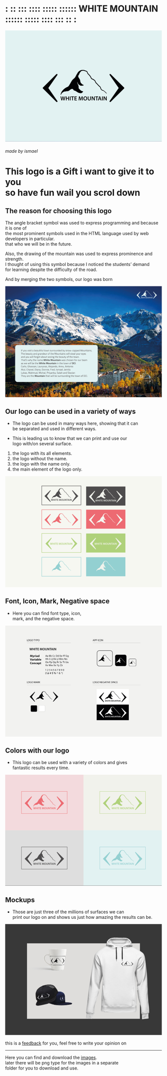 # : :: ::: :::: ::::: :::::: **WHITE MOUNTAIN** :::::: ::::: :::: ::: :: :
 
[![WHITE MOUNTAIN LOGO](/images/WHITE%20MOUNTAIN%20LOGO.jpg)](/download_images/WHITE%20MOUNTAIN%20LOGO.jpg)

###### made by ismael


# **This logo is a Gift i want to give it to you <br>so have fun wail you scrol down**


## **The reason for choosing this logo**



The angle bracket symbol was used to express programming and because it is one of <br>the most prominent symbols used in the HTML language used by web developers in particular. <br>that who we will be in the future.

Also, the drawing of the mountain was used to express prominence and strength. <br>I thought of using this symbol because I noticed the students’ demand <br>for learning despite the difficulty of the road.

And by merging the two symbols, our logo was born

[![description of why i chosed this logo](/images/description%20of%20why%20i%20chosed%20this%20logo.jpg)](/download_images/description%20of%20why%20i%20chosed%20this%20logo.jpg)



## **Our logo can be used in a variety of ways**



- The logo can be used in many ways here, showing that it can <br> be separated and used in different ways.

- This is leading us to know that we can print and use our <br> logo with/on several surface.

1. the logo with its all elements.
2. the logo without the name.
3. the logo with the name only.
4. the main element of the logo only.

[![Using the logo in multiple ways](images/Using%20the%20logo%20in%20multiple%20ways.jpg)](/download_images/Using%20the%20logo%20in%20multiple%20ways.jpg)


## **Font, Icon, Mark, Negative space**


  

- Here you can find font type, icon,<br>
mark, and the negative space.

[![Font, Icon, Mark, Negative space](images/Font%2C%20Icon%2C%20Mark%2C%20Negative%20space.jpg)](/download_images/Font%2C%20Icon%2C%20Mark%2C%20Negative%20space.jpg)



## Colors with our logo


- This logo can be used with a variety of colors and gives <br>
fantastic results every time.

[![The abelty of the logo with colors](images/The%20abelty%20of%20the%20logo%20with%20colors.jpg)](/download_images/The%20abelty%20of%20the%20logo%20with%20colors.jpg)



## Mockups

- Those are just three of the millions of surfaces we can <br> print our logo on and shows us just how amazing the results can be.

[![Mockups](images/Mockups.jpg)](/download_images/Mockups.jpg)


this is a [feedback](feedback.md) for you, feel free to write your opinion on

---

Here you can find and download the [images](download_images).<br>
later there will be png type for the images in a separate<br> folder for you to download and use.